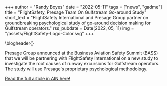 +++
author = "Randy Boyes"
date = "2022-05-11"
tags = ["news", "gadme"]
title = "FlightSafety, Presage Team On Gulfstream Go-around Study"
short_text = "FlightSafety International and Presage Group partner on groundbreaking psychological study of go-around decision making for Gulfstream operators."
rss_pubdate = Date(2022, 05, 11)
img = "/assets/FlightSafety-Logo-Color.svg"
+++

\blogheader{}

Presage Group announced at the Business Aviation Safety Summit (BASS) that we will be partnering with FlightSafety International on a new study to investigate the root causes of runway excursions for Gulfstream operators. The study will use Presage's proprietary psychological methodology.

[Read the full article in AIN here!](https://www.ainonline.com/aviation-news/business-aviation/2022-05-11/flightsafety-presage-team-gulfstream-go-around-study)
